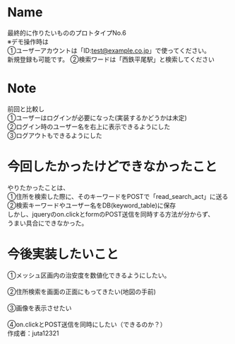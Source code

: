 # Name
最終的に作りたいもののプロトタイプNo.6<br>
※デモ操作時は<br>
①ユーザーアカウントは「ID:test@example.co.jp」で使ってください。<br>
新規登録も可能です。
②検索ワードは「西鉄平尾駅」と検索してください<br> 

# Note
前回と比較し<br>
①ユーザーはログインが必要になった(実装するかどうかは未定)<br>
②ログイン時のユーザー名を右上に表示できるようにした<br>
③ログアウトもできるようにした<br>

# 今回したかったけどできなかったこと
やりたかったことは、<br>
①住所を検索した際に、そのキーワードをPOSTで「read_search_act」に送る<br>
②検索キーワードやユーザー名をDB(keyword_table)に保存<br>
しかし、jqueryのon.clickとformのPOST送信を同時する方法が分からず、<br>
うまい具合にできなかった。<br>


# 今後実装したいこと
①メッシュ区画内の治安度を数値化できるようにしたい。<br>
<br>
②住所検索を画面の正面にもってきたい(地図の手前)<br>
<br>
③画像を表示させたい<br>
<br>
④on.clickとPOST送信を同時にしたい（できるのか？）
<br>
作成者：juta12321
